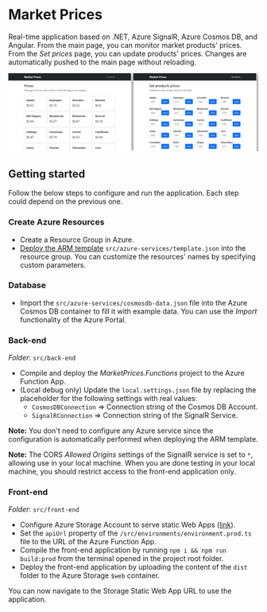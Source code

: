 # Market Prices
Real-time application based on .NET, Azure SignalR, Azure Cosmos DB, and Angular. From the main page, you can monitor market products' prices. From the *Set prices* page, you can update products' prices. Changes are automatically pushed to the main page without reloading.

![Demo](./demo.gif)

## Getting started
Follow the below steps to configure and run the application. Each step could depend on the previous one.

### Create Azure Resources
- Create a Resource Group in Azure.
- [Deploy the ARM template](https://docs.microsoft.com/en-us/azure/azure-resource-manager/templates/deploy-portal#deploy-resources-from-custom-template) `src/azure-services/template.json` into the resource group. You can customize the resources' names by specifying custom parameters.

### Database
- Import the `src/azure-services/cosmosdb-data.json` file into the Azure Cosmos DB container to fill it with example data. You can use the *Import* functionality of the Azure Portal.

### Back-end
*Folder*: `src/back-end`

- Compile and deploy the *MarketPrices.Functions* project to the Azure Function App.
- (Local debug only) Update the `local.settings.json` file by replacing the placeholder for the following settings with real values:
  - `CosmosDBConnection` => Connection string of the Cosmos DB Account.
  - `SignalRConnection` => Connection string of the SignalR Service.

**Note:** You don't need to configure any Azure service since the configuration is automatically performed when deploying the ARM template.

**Note:** The CORS *Allowed Origins* settings of the SignalR service is set to `*`, allowing use in your local machine. When you are done testing in your local machine, you should restrict access to the front-end application only.

### Front-end
*Folder*: `src/front-end`

- Configure Azure Storage Account to serve static Web Apps ([link](https://docs.microsoft.com/en-us/azure/storage/blobs/storage-blob-static-website#setting-up-a-static-website)).
- Set the `apiUrl` property of the `/src/environments/environment.prod.ts` file to the URL of the Azure Function App.
- Compile the front-end application by running `npm i && npm run build:prod` from the terminal opened in the project root folder.
- Deploy the front-end application by uploading the content of the `dist` folder to the Azure Storage `$web` container.

You can now navigate to the Storage Static Web App URL to use the application.